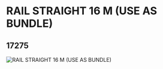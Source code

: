 # RAIL STRAIGHT 16 M (USE AS BUNDLE)
## 17275
![RAIL STRAIGHT 16 M (USE AS BUNDLE)](https://lc-www-live-s.legocdn.com/media/bricks/5/2/6070018.jpg)